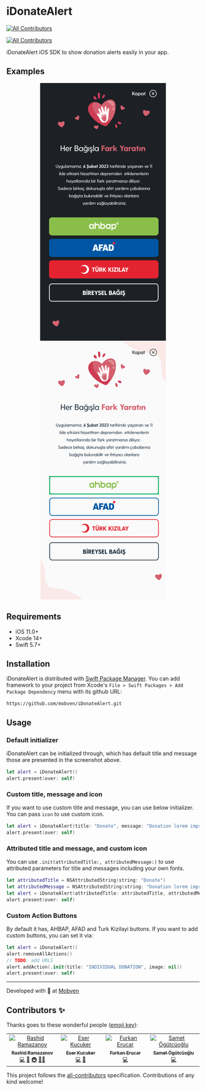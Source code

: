 # iDonateAlert
<!-- ALL-CONTRIBUTORS-BADGE:START - Do not remove or modify this section -->
[![All Contributors](https://img.shields.io/badge/all_contributors-1-orange.svg?style=flat-square)](#contributors-)
<!-- ALL-CONTRIBUTORS-BADGE:END -->
<!-- ALL-CONTRIBUTORS-BADGE:START - Do not remove or modify this section -->
[![All Contributors](https://img.shields.io/badge/all_contributors-2-orange.svg?style=flat-square)](#contributors-)
<!-- ALL-CONTRIBUTORS-BADGE:END -->

iDonateAlert iOS SDK to show donation alerts easily in your app.

## Examples
<p align="center">
  <img alt="UI" src="Docs/screenshot_dark.png">
  <img alt="UI" src="Docs/screenshot_light.png">
</p>


## Requirements
* iOS 11.0+
* Xcode 14+
* Swift 5.7+

## Installation
iDonateAlert is distributed with [Swift Package Manager](https://swift.org/package-manager/). You can add framework to your project from Xcode's `File > Swift Packages > Add Package Dependency` menu with its github URL:
```
https://github.com/mobven/iDonateAlert.git
```

## Usage
### Default initializer
iDonateAlert can be initialized through, which has default title and message those are presented in the screenshot above.
```swift
let alert = iDonateAlert()
alert.present(over: self)
```

### Custom title, message and icon
If you want to use custom title and message, you can use below initializer. You can pass `icon` to use custom icon.    
```swift 
let alert = iDonateAlert(title: "Donate", message: "Donation lorem impsum...")
alert.present(over: self)
```

### Attributed title and message, and custom icon
You can use `.init(attributedTitle:, attributedMessage:)` to use attributed parameters for title and messages including your own fonts. 
```swift    
let attributedTitle = NSAttributedString(string: "Donate")
let attributedMessage = NSAttributedString(string: "Donation lorem impsum...")
let alert = iDonateAlert(attributedTitle: attributedTitle, attributedMessage: attributedMessage)
alert.present(over: self)
```

### Custom Action Buttons
By default it has, AHBAP, AFAD and Turk Kizilayi buttons. If you want to add custom buttons, you can set it via:
```swift
let alert = iDonateAlert()
alert.removeAllActions()
// TODO: add URLS
alert.addAction(.init(title: "INDIVIDUAL DONATION", image: nil))
alert.present(over: self)
```

---
Developed with 🖤 at [Mobven](https://mobven.com/)

## Contributors ✨

Thanks goes to these wonderful people ([emoji key](https://allcontributors.org/docs/en/emoji-key)):

<!-- ALL-CONTRIBUTORS-LIST:START - Do not remove or modify this section -->
<!-- prettier-ignore-start -->
<!-- markdownlint-disable -->
<table>
  <tbody>
    <tr>
      <td align="center" valign="top" width="14.28%"><a href="https://github.com/Rashidium"><img src="https://avatars.githubusercontent.com/u/11058743?v=4?s=100" width="100px;" alt="Rashid Ramazanov"/><br /><sub><b>Rashid Ramazanov</b></sub></a><br /><a href="https://github.com/mobven/iDonateAlert/commits?author=Rashidium" title="Code">💻</a> <a href="https://github.com/mobven/iDonateAlert/commits?author=Rashidium" title="Documentation">📖</a> <a href="#infra-Rashidium" title="Infrastructure (Hosting, Build-Tools, etc)">🚇</a> <a href="#mentoring-Rashidium" title="Mentoring">🧑‍🏫</a></td>
      <td align="center" valign="top" width="14.28%"><a href="https://github.com/NOTB4D"><img src="https://avatars.githubusercontent.com/u/75912206?v=4?s=100" width="100px;" alt="Eser Kucuker"/><br /><sub><b>Eser Kucuker</b></sub></a><br /><a href="https://github.com/mobven/iDonateAlert/commits?author=NOTB4D" title="Code">💻</a> <a href="https://github.com/mobven/iDonateAlert/commits?author=NOTB4D" title="Documentation">📖</a></td>
      <td align="center" valign="top" width="14.28%"><a href="https://github.com/Pessevmeyen"><img src="https://avatars.githubusercontent.com/u/97690923?v=4?s=100" width="100px;" alt="Furkan Erucar"/><br /><sub><b>Furkan Erucar</b></sub></a><br /><a href="https://github.com/mobven/iDonateAlert/commits?author=Pessevmeyen" title="Code">💻</a></td>
      <td align="center" valign="top" width="14.28%"><a href="https://github.com/MobvenSametOgutcuoglu"><img src="https://avatars.githubusercontent.com/u/108695720?v=4?s=100" width="100px;" alt="Samet Ögütcüoğlu"/><br /><sub><b>Samet Ögütcüoğlu</b></sub></a><br /><a href="https://github.com/mobven/iDonateAlert/commits?author=MobvenSametOgutcuoglu" title="Code">💻</a></td>
    </tr>
  </tbody>
</table>

<!-- markdownlint-restore -->
<!-- prettier-ignore-end -->

<!-- ALL-CONTRIBUTORS-LIST:END -->

This project follows the [all-contributors](https://github.com/all-contributors/all-contributors) specification. Contributions of any kind welcome!
